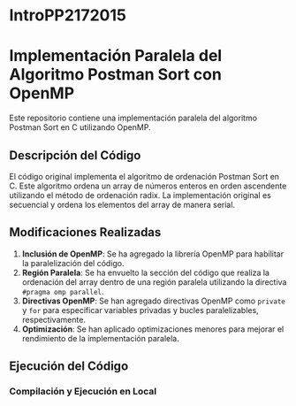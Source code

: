 # IntroPP2172015
# Implementación Paralela del Algoritmo Postman Sort con OpenMP

Este repositorio contiene una implementación paralela del algoritmo Postman Sort en C utilizando OpenMP.

## Descripción del Código

El código original implementa el algoritmo de ordenación Postman Sort en C. Este algoritmo ordena un array de números enteros en orden ascendente utilizando el método de ordenación radix. La implementación original es secuencial y ordena los elementos del array de manera serial.

## Modificaciones Realizadas

1. **Inclusión de OpenMP**: Se ha agregado la librería OpenMP para habilitar la paralelización del código.
2. **Región Paralela**: Se ha envuelto la sección del código que realiza la ordenación del array dentro de una región paralela utilizando la directiva `#pragma omp parallel`.
3. **Directivas OpenMP**: Se han agregado directivas OpenMP como `private` y `for` para especificar variables privadas y bucles paralelizables, respectivamente.
4. **Optimización**: Se han aplicado optimizaciones menores para mejorar el rendimiento de la implementación paralela.

## Ejecución del Código

### Compilación y Ejecución en Local

